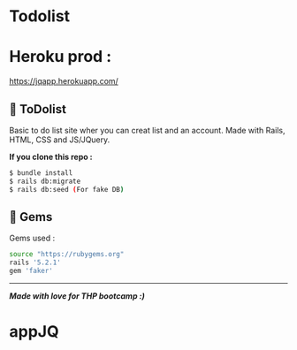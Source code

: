 # Todolist

# Heroku prod :

https://jqapp.herokuapp.com/

## 📰 ToDolist

Basic to do list site wher you can creat list and an account. Made with Rails, HTML, CSS and JS/JQuery.

**If you clone this repo :**

```sh
$ bundle install
$ rails db:migrate
$ rails db:seed (For fake DB)
```

## 💎 Gems

Gems used : 

```sh
source "https://rubygems.org"
rails '5.2.1'
gem 'faker'
```

<hr>

***Made with love for THP bootcamp :)***
# appJQ
